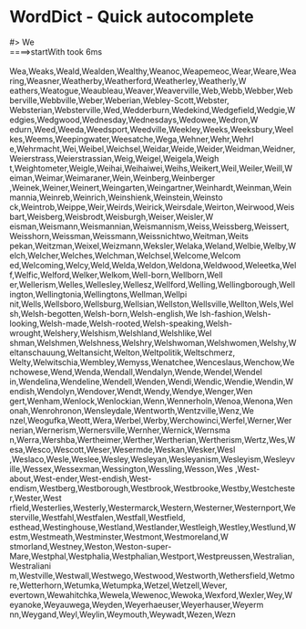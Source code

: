 # WordDict - Quick autocomplete 

#> We <BR>
====>startWith took 6ms<BR><BR>
Wea,Weaks,Weald,Wealden,Wealthy,Weanoc,Weapemeoc,Wear,Weare,Wearing,Weasner,Weatherby,Weatherford,Weatherley,Weatherly,W
eathers,Weatogue,Weaubleau,Weaver,Weaverville,Web,Webb,Webber,Webberville,Webbville,Weber,Weberian,Webley-Scott,Webster,
Websterian,Websterville,Wed,Wedderburn,Wedekind,Wedgefield,Wedgie,Wedgies,Wedgwood,Wednesday,Wednesdays,Wedowee,Wedron,W
edurn,Weed,Weeda,Weedsport,Weedville,Weekley,Weeks,Weeksbury,Weelkes,Weems,Weepingwater,Weesatche,Wega,Wehner,Wehr,Wehrl
e,Wehrmacht,Wei,Weibel,Weichsel,Weidar,Weide,Weider,Weidman,Weidner,Weierstrass,Weierstrassian,Weig,Weigel,Weigela,Weigh
t,Weightometer,Weigle,Weihai,Weihaiwei,Weihs,Weikert,Weil,Weiler,Weill,Weiman,Weimar,Weimaraner,Wein,Weinberg,Weinberger
,Weinek,Weiner,Weinert,Weingarten,Weingartner,Weinhardt,Weinman,Weinmannia,Weinreb,Weinrich,Weinshienk,Weinstein,Weinsto
ck,Weintrob,Weippe,Weir,Weirds,Weirick,Weirsdale,Weirton,Weirwood,Weisbart,Weisberg,Weisbrodt,Weisburgh,Weiser,Weisler,W
eisman,Weismann,Weismannian,Weismannism,Weiss,Weissberg,Weissert,Weisshorn,Weissman,Weissmann,Weissnichtwo,Weitman,Weits
pekan,Weitzman,Weixel,Weizmann,Weksler,Welaka,Weland,Welbie,Welby,Welch,Welcher,Welches,Welchman,Welchsel,Welcome,Welcom
ed,Welcoming,Welcy,Weld,Welda,Weldon,Weldona,Weldwood,Weleetka,Welf,Welfic,Welford,Welker,Welkom,Well-born,Wellborn,Well
er,Wellerism,Welles,Wellesley,Wellesz,Wellford,Welling,Wellingborough,Wellington,Wellingtonia,Wellingtons,Wellman,Wellpi
nit,Wells,Wellsboro,Wellsburg,Wellsian,Wellston,Wellsville,Wellton,Wels,Welsh,Welsh-begotten,Welsh-born,Welsh-english,We
lsh-fashion,Welsh-looking,Welsh-made,Welsh-rooted,Welsh-speaking,Welsh-wrought,Welshery,Welshism,Welshland,Welshlike,Wel
shman,Welshmen,Welshness,Welshry,Welshwoman,Welshwomen,Welshy,Weltanschauung,Weltansicht,Welton,Weltpolitik,Weltschmerz,
Welty,Welwitschia,Wembley,Wemyss,Wenatchee,Wenceslaus,Wenchow,Wenchowese,Wend,Wenda,Wendall,Wendalyn,Wende,Wendel,Wendel
in,Wendelina,Wendeline,Wendell,Wenden,Wendi,Wendic,Wendie,Wendin,Wendish,Wendolyn,Wendover,Wendt,Wendy,Wendye,Wenger,Wen
gert,Wenham,Wenlock,Wenlockian,Wenn,Wennerholn,Wenoa,Wenona,Wenonah,Wenrohronon,Wensleydale,Wentworth,Wentzville,Wenz,We
nzel,Weogufka,Weott,Wera,Werbel,Werby,Werchowinci,Werfel,Werner,Wernerian,Wernerism,Wernersville,Wernher,Wernick,Wernsma
n,Werra,Wershba,Wertheimer,Werther,Wertherian,Wertherism,Wertz,Wes,Wesa,Wesco,Wescott,Weser,Wesermde,Weskan,Wesker,Wesl
,Weslaco,Wesle,Weslee,Wesley,Wesleyan,Wesleyanism,Wesleyism,Wesleyville,Wessex,Wessexman,Wessington,Wessling,Wesson,Wes
,West-about,West-ender,West-endish,West-endism,Westberg,Westborough,Westbrook,Westbrooke,Westby,Westchester,Wester,West
rfield,Westerlies,Westerly,Westermarck,Western,Westerner,Westernport,Westerville,Westfahl,Westfalen,Westfall,Westfield,
esthead,Westinghouse,Westland,Westlander,Westleigh,Westley,Westlund,Westm,Westmeath,Westminster,Westmont,Westmoreland,W
stmorland,Westney,Weston,Weston-super-Mare,Westphal,Westphalia,Westphalian,Westport,Westpreussen,Westralian,Westraliani
m,Westville,Westwall,Westwego,Westwood,Westworth,Wethersfield,Wetmore,Wetterhorn,Wetumka,Wetumpka,Wetzel,Wetzell,Wever,
evertown,Wewahitchka,Wewela,Wewenoc,Wewoka,Wexford,Wexler,Wey,Weyanoke,Weyauwega,Weyden,Weyerhaeuser,Weyerhauser,Weyerm
nn,Weygand,Weyl,Weylin,Weymouth,Weywadt,Wezen,Wezn<BR><BR><BR>
